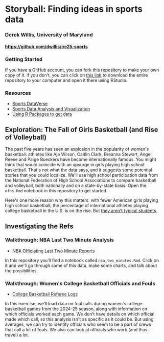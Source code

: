 # Storyball: Finding ideas in sports data

### Derek Willis, University of Maryland

#### <https://github.com/dwillis/ire25-sports>

### Getting Started

If you have a GitHub account, you can fork this repository to make your own copy of it. If you don't, you can click on [this link](https://github.com/dwillis/ire25-sports/archive/refs/heads/main.zip) to download the entire repository to your computer and open it there using RStudio.

### Resources

-   [Sports DataVerse](https://sportsdataverse.org/)
-   [Sports Data Analysis and Visualization](https://www.thescoop.org/sports/)
-   [Using R Packages to get data](https://www.thescoop.org/sports/usingpackages.html)

## Exploration: The Fall of Girls Basketball (and Rise of Volleyball)

The past five years has seen an explosion in the popularity of women's basketball: athletes like Aja Wilson, Caitlin Clark, Breanna Stewart, Angel Reese and Paige Bueckers have become internationally famous. You might think that would coincide with an upsurge in girls playing high school basketball. That's not what the data says, and it suggests some potential stories that you could localize. We'll use high school participation data from the National Federation of High School Associations to compare basketball and volleyball, both nationally and on a state-by-state basis. Open the `nfhs.Rmd` notebook in this repository to get started.

Here's one more reason why this matters: with fewer American girls playing high school basketball, the percentage of international athletes playing college basketball in the U.S. is on the rise. But [they aren't typical students](https://www.washingtonpost.com/sports/2025/06/07/harvard-international-athletes-trump/?pwapi_token=eyJ0eXAiOiJKV1QiLCJhbGciOiJIUzI1NiJ9.eyJyZWFzb24iOiJnaWZ0IiwibmJmIjoxNzQ5MjY4ODAwLCJpc3MiOiJzdWJzY3JpcHRpb25zIiwiZXhwIjoxNzUwNjUxMTk5LCJpYXQiOjE3NDkyNjg4MDAsImp0aSI6Ijg2Y2Y0ZDZiLWJlY2QtNDMzMS05MzhmLWM1MGM2Zjc0ZjQzNCIsInVybCI6Imh0dHBzOi8vd3d3Lndhc2hpbmd0b25wb3N0LmNvbS9zcG9ydHMvMjAyNS8wNi8wNy9oYXJ2YXJkLWludGVybmF0aW9uYWwtYXRobGV0ZXMtdHJ1bXAvIn0.iEiAVsFTiRKqU2QhXe0JCd1dE_Nos83bUOb1ZjeVkJY).

## Investigating the Refs

### Walkthrough: NBA Last Two Minute Analysis

-   [NBA Officiating Last Two Minute Reports](https://official.nba.com/2024-25-nba-officiating-last-two-minute-reports/)

In this repository you'll find a notebook called `nba_two_minutes.Rmd`. Click on it and we'll go through some of this data, make some charts, and talk about the possibilities.

### Walkthrough: Women's College Basketball Officials and Fouls

-   [College Basketball Referee Logs](https://blessyourchart.shinyapps.io/cbb-ref-logs/)

In this exercise, we'll load data on foul calls during women's college basketball games from the 2024-25 season, along with information on which officials worked each game. We don't have details on which official made which call, so this analysis isn't as specific as it could be. But using averages, we can try to identify officials who seem to be a part of crews that call a lot of fouls. We also can look at officials who work (and thus travel) a lot.
